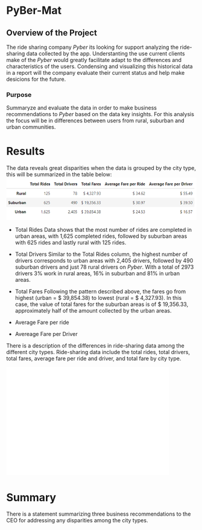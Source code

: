 # PyBer-Mat
## Overview of the Project
The ride sharing company *Pyber* its looking for support analyzing the ride-sharing data collected by the app. Understanting the use current clients make of the *Pyber* would greatly facilitate adapt to the differences and characteristics of the users. Condensing and visualizing this historical data in a report will the company evaluate their current status and help make desicions for the future.

### Purpose
Summaryze and evaluate the data in order to make business recommendations to *Pyber* based on the data key insights. For this analysis the focus will be in differences between users from rural, suburban and urban communities.

# Results
The data reveals great disparities when the data is grouped by the city type, this will be summarized in the table below:
![Summary_table](https://github.com/Li11iana/PyBer-Mat/blob/main/Resources/Summary.png)

* Total Rides
Data shows that the most number of rides are completed in urban areas, with 1,625 completed rides, followed by suburban areas with 625 rides and lastly rural with 125 rides.

* Total Drivers
Similar to the Total Rides column, the highest number of drivers corresponds to urban areas with 2,405 drivers, followed by 490 suburban drivers and just 78 rural drivers on *Pyber*. With a total of 2973 drivers 3% work in rural areas, 16% in suburban and 81% in urban areas.

* Total Fares
Following the pattern described above, the fares go from highest (urban = $ 39,854.38) to lowest (rural = $ 4,327.93). In this case, the value of total fares for the suburban areas is of $ 19,356.33, approximately half of the amount collected by the urban areas.

* Average Fare per ride

* Avereage Fare per Driver

There is a description of the differences in ride-sharing data among the different city types. Ride-sharing data include the total rides, total drivers, total fares, average fare per ride and driver, and total fare by city type.

![Pyber_fare_summary](https://github.com/Li11iana/PyBer-Mat/blob/main/Analysis/PyBer_fare_summary.png)

# Summary
There is a statement summarizing three business recommendations to the CEO for addressing any disparities among the city types.
